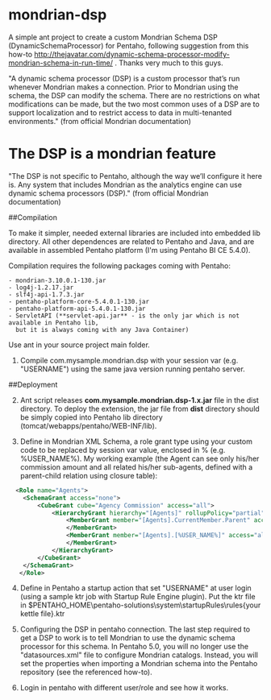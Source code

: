 # mondrian-dsp
A simple ant project to create a custom Mondrian Schema DSP (DynamicSchemaProcessor) for Pentaho, following suggestion from
this how-to http://thejavatar.com/dynamic-schema-processor-modify-mondrian-schema-in-run-time/ .
Thanks very much to this guys.

"A dynamic schema processor (DSP) is a custom processor that’s run whenever Mondrian makes a connection. Prior to Mondrian using the schema, the DSP can modify the schema. 
There are no restrictions on what modifications can be made, but the two most common uses of a DSP are to support localization and to restrict access to data in multi-tenanted environments." (from official Mondrian documentation) 

The DSP is a mondrian feature 
=============================
"The DSP is not specific to Pentaho, although the way we’ll configure it here is. Any system that includes Mondrian as the analytics engine can use dynamic schema processors (DSP)." (from official Mondrian documentation)

##Compilation

To make it simpler, needed external libraries are included into embedded lib directory. 
All other dependences are related to Pentaho and Java, and are available in assembled Pentaho platform (I'm using Pentaho BI CE 5.4.0). 

Compilation requires the following packages coming with Pentaho: 

	- mondrian-3.10.0.1-130.jar
    - log4j-1.2.17.jar
    - slf4j-api-1.7.3.jar 
    - pentaho-platform-core-5.4.0.1-130.jar
	- pentaho-platform-api-5.4.0.1-130.jar
	- ServletAPI (**servlet-api.jar** - is the only jar which is not available in Pentaho lib, 
	  but it is always coming with any Java Container)

Use ant in your source project main folder. 

1. Compile com.mysample.mondrian.dsp with your session var (e.g. "USERNAME") using the same java version running pentaho server.

##Deployment

2. Ant script releases **com.mysample.mondrian.dsp-1.x.jar** file in the dist directory. To deploy the extension, the jar file from **dist** directory should be simply copied into Pentaho lib directory (tomcat/webapps/pentaho/WEB-INF/lib). 

3. Define in Mondrian XML Schema, a role grant type using your custom code to be replaced by session var value, enclosed in % (e.g. %USER_NAME%). My working example (the Agent can see only his/her commission amount and all related his/her sub-agents, defined with a parent-child relation using closure table):
```xml
  <Role name="Agents">
    <SchemaGrant access="none">
        <CubeGrant cube="Agency Commission" access="all">
            <HierarchyGrant hierarchy="[Agents]" rollupPolicy="partial" access="custom">
                <MemberGrant member="[Agents].CurrentMember.Parent" access="none">
                </MemberGrant>
                <MemberGrant member="[Agents].[%USER_NAME%]" access="all">
                </MemberGrant>
            </HierarchyGrant>
        </CubeGrant>
    </SchemaGrant>
   </Role>
```

4. Define in Pentaho a startup action that set "USERNAME" at user login (using a sample ktr job with Startup Rule Engine plugin).
   Put the ktr file in $PENTAHO_HOME\pentaho-solutions\system\startupRules\rules\{your kettle file}.ktr
	
5. Configuring the DSP in pentaho connection.
   The last step required to get a DSP to work is to tell Mondrian to use the dynamic schema processor for this schema.
   In Pentaho 5.0, you will no longer use the "datasources.xml" file to configure Mondrian catalogs. Instead, you will set 
   the properties when importing a Mondrian schema into the Pentaho repository (see the referenced how-to).

6. Login in pentaho with different user/role and see how it works.

